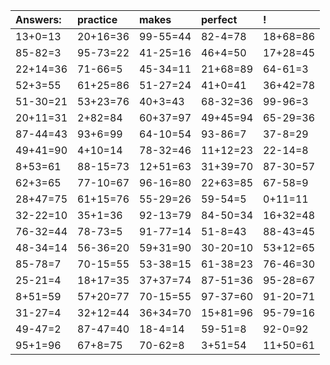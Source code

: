 | Answers: | practice | makes | perfect | ! |
| :--- | :--- | :--- | :--- | :--- |
| 13+0=13 | 20+16=36 | 99-55=44 | 82-4=78 | 18+68=86 | 
| 85-82=3 | 95-73=22 | 41-25=16 | 46+4=50 | 17+28=45 | 
| 22+14=36 | 71-66=5 | 45-34=11 | 21+68=89 | 64-61=3 | 
| 52+3=55 | 61+25=86 | 51-27=24 | 41+0=41 | 36+42=78 | 
| 51-30=21 | 53+23=76 | 40+3=43 | 68-32=36 | 99-96=3 | 
| 20+11=31 | 2+82=84 | 60+37=97 | 49+45=94 | 65-29=36 | 
| 87-44=43 | 93+6=99 | 64-10=54 | 93-86=7 | 37-8=29 | 
| 49+41=90 | 4+10=14 | 78-32=46 | 11+12=23 | 22-14=8 | 
| 8+53=61 | 88-15=73 | 12+51=63 | 31+39=70 | 87-30=57 | 
| 62+3=65 | 77-10=67 | 96-16=80 | 22+63=85 | 67-58=9 | 
| 28+47=75 | 61+15=76 | 55-29=26 | 59-54=5 | 0+11=11 | 
| 32-22=10 | 35+1=36 | 92-13=79 | 84-50=34 | 16+32=48 | 
| 76-32=44 | 78-73=5 | 91-77=14 | 51-8=43 | 88-43=45 | 
| 48-34=14 | 56-36=20 | 59+31=90 | 30-20=10 | 53+12=65 | 
| 85-78=7 | 70-15=55 | 53-38=15 | 61-38=23 | 76-46=30 | 
| 25-21=4 | 18+17=35 | 37+37=74 | 87-51=36 | 95-28=67 | 
| 8+51=59 | 57+20=77 | 70-15=55 | 97-37=60 | 91-20=71 | 
| 31-27=4 | 32+12=44 | 36+34=70 | 15+81=96 | 95-79=16 | 
| 49-47=2 | 87-47=40 | 18-4=14 | 59-51=8 | 92-0=92 | 
| 95+1=96 | 67+8=75 | 70-62=8 | 3+51=54 | 11+50=61 | 
